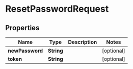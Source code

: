 
# ResetPasswordRequest

## Properties
Name | Type | Description | Notes
------------ | ------------- | ------------- | -------------
**newPassword** | **String** |  |  [optional]
**token** | **String** |  |  [optional]



